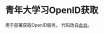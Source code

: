 # 青年大学习OpenID获取

用于部署获取OpenID服务。 代码改自[此处](https://github.com/vvbbnn00/qndxxAutoStudy/tree/get-token)。